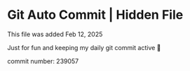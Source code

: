 # Git Auto Commit | Hidden File

This file was added Feb 12, 2025

Just for fun and keeping my daily git commit active 🤪

commit number: 239057
